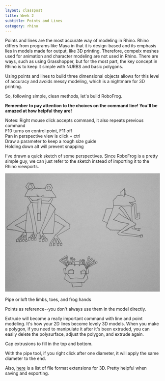 ```yaml
---
layout: classpost
title: Week 2
subtitle: Points and Lines
category: rhino
---
```


Points and lines are the most accurate way of modeling in Rhino. Rhino differs from programs like Maya in that it is design-based and its emphasis lies in models made for output, like 3D printing. Therefore, compelx meshes used for animation and character modeling are not used in Rhino. There are ways, such as using Grasshopper, but for the most part, the key concept in Rhino is to keep it simple with NURBS and basic polygons. 

Using points and lines to build three dimensional objects allows for this level of accuracy and avoids messy modeling, which is a nightmare for 3D printing.

So, following simple, clean methods, let's build RoboFrog.

**Remember to pay attention to the choices on the command line! You'll be amazed at how helpful they are!**

Notes:
Right mouse click accepts command, it also repeats previous command
<br>
F10 turns on control point, F11 off
<br>
Pan in perspective view is click + ctrl 
<br>
Draw a parameter to keep a rough size guide
<br>
Holding down alt will prevent snapping


I've drawn a quick sketch of some perspectives. Since RoboFrog is a pretty simple guy, we can just refer to the sketch instead of importing it to the Rhino viewports.

<img src="/img/RoboFrog.jpg">

Pipe or loft the limbs, toes, and frog hands

Points as reference--you don't always use them in the model directly.

Extrude will become a really important command with line and point modeling. It's how your 2D lines become lovely 3D models.
When you make a polygon, if you need to manipulate it after it's been extruded, you can easily delete the polysurface, adjust the polygon, and extrude again.

Cap extrusions to fill in the top and bottom.

With the pipe tool, if you right click after one diameter, it will apply the same diameter to the end.

Also, <a class="two" href="http://edutechwiki.unige.ch/en/3D_file_format">here</a> is a list of file format extensions for 3D. Pretty helpful when saving and exporting. 



